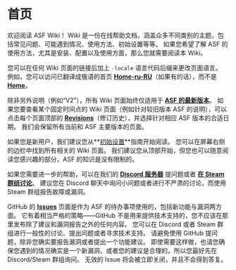 # 首页

欢迎阅读 ASF Wiki！ Wiki 是一份在线帮助文档，涵盖众多不同类别的主题，包括常见问题、可能遇到情况、使用方法、初始设置等等。 如果您希望了解 ASF 的使用方法，尤其是安装、配置以及使用方面，那么您就需要阅读本 Wiki。

您可以在任何 Wiki 页面的链接后加上 `-locale` 语言代码后缀来更改页面语言。 例如，您可以访问已翻译成俄语的首页 **[Home-ru-RU](https://github.com/JustArchiNET/ArchiSteamFarm/wiki/Home-ru-RU)**（如果有的话），而不是 **[Home](https://github.com/JustArchiNET/ArchiSteamFarm/wiki/Home)**。

除非另外说明（例如“V2”），所有 Wiki 页面始终仅适用于 **[ASF 的最新版本](https://github.com/JustArchiNET/ArchiSteamFarm/releases)**。 如果您要查看某个固定时间点的 Wiki 页面（例如针对较旧版本 ASF 的说明），可以点击每个页面顶部的 **[Revisions](https://github.com/JustArchiNET/ArchiSteamFarm/wiki/_history)**（修订历史），并选择针对相应 ASF 版本的合适日期。 我们会保留所有当前和 ASF 主要版本的页面。

如果您是新用户，我们建议您从**[初始设置](https://github.com/JustArchiNET/ArchiSteamFarm/wiki/Setting-up-zh-CN)**指南开始阅读。 您可以在屏幕右侧的边栏中找到所有相关的 Wiki 页面。 我们建议您从顶部开始，但您也可以随意阅读您感兴趣的部分，ASF 的知识是没有限制的。

如果您需要进一步的帮助，可以在我们的 **[Discord 服务器](https://discord.gg/hSQgt8j)** 提问题或者 **[在 Steam 群组讨论](https://steamcommunity.com/groups/archiasf/discussions/1)**。 建议您在 Discord 聊天中询问小问题或者进行不严肃的讨论，而使用 Steam 群组报告故障或漏洞。

GitHub 的 **[Issues](https://github.com/JustArchiNET/ArchiSteamFarm/issues)** 页面是作为 ASF 的待办事项使用的，包括新功能与漏洞两方面。 它有着相当严格的策略——GitHub 不是用来提供技术支持的，您不应该在那里发布除了建议和漏洞报告之外的任何内容。 您可以在 Discord 或者 Steam 群组进行一般性的讨论、提出问题或者寻求技术支持。 请避免使用 GitHub 提问题，除非您确实要报告漏洞或者提出一个功能建议。 即使需要这样做，也请您确保您遇到的情况确实是一个新漏洞，或者您的建议是合理的，所以您最好先在 Discord/Steam 群组询问。 无效的 Issue 将会被立即关闭，并且不会得到答复。